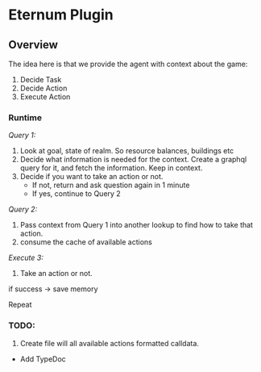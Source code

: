 # Eternum Plugin

## Overview

The idea here is that we provide the agent with context about the game:

1. Decide Task
2. Decide Action
3. Execute Action

### Runtime

_Query 1:_

1. Look at goal, state of realm. So resource balances, buildings etc
2. Decide what information is needed for the context. Create a graphql query for it, and fetch the information. Keep in
   context.
3. Decide if you want to take an action or not.
   - If not, return and ask question again in 1 minute
   - If yes, continue to Query 2

_Query 2:_

1. Pass context from Query 1 into another lookup to find how to take that action.
2. consume the cache of available actions

_Execute 3:_

1. Take an action or not.

if success -> save memory

Repeat

### TODO:

1. Create file will all available actions formatted calldata.

- Add TypeDoc
